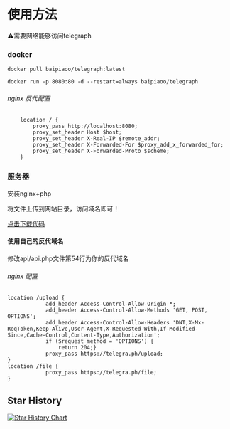# 使用方法

⚠️需要网络能够访问telegraph

### docker
```docker pull baipiaoo/telegraph:latest```

```docker run -p 8080:80 -d --restart=always baipiaoo/telegraph```

###### nginx 反代配置
```
    location / {
        proxy_pass http://localhost:8080;
        proxy_set_header Host $host;
        proxy_set_header X-Real-IP $remote_addr;
        proxy_set_header X-Forwarded-For $proxy_add_x_forwarded_for;
        proxy_set_header X-Forwarded-Proto $scheme;
    }
```    
### 服务器
安装nginx+php

将文件上传到网站目录，访问域名即可！

[点击下载代码](https://mirror.ghproxy.com/github.com/0-RTT/telegraph/archive/refs/tags/v1.0.zip)

#### 使用自己的反代域名
修改api/api.php文件第54行为你的反代域名

###### nginx 配置
```
location /upload {
            add_header Access-Control-Allow-Origin *;
            add_header Access-Control-Allow-Methods 'GET, POST, OPTIONS';
            add_header Access-Control-Allow-Headers 'DNT,X-Mx-ReqToken,Keep-Alive,User-Agent,X-Requested-With,If-Modified-Since,Cache-Control,Content-Type,Authorization';
            if ($request_method = 'OPTIONS') {
                return 204;}
            proxy_pass https://telegra.ph/upload;
}
location /file {
            proxy_pass https://telegra.ph/file;
}
```
## Star History

[![Star History Chart](https://api.star-history.com/svg?repos=0-RTT/telegraph&type=Date)](https://star-history.com/#0-RTT/telegraph&Date)
